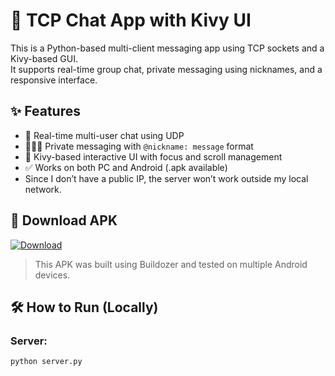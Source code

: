 # 📨 TCP Chat App with Kivy UI

This is a Python-based multi-client messaging app using TCP sockets and a Kivy-based GUI.  
It supports real-time group chat, private messaging using nicknames, and a responsive interface.

## ✨ Features

- 🔁 Real-time multi-user chat using UDP
- 🧑‍🤝‍🧑 Private messaging with `@nickname: message` format
- 💬 Kivy-based interactive UI with focus and scroll management
- ✅ Works on both PC and Android (.apk available)
- Since I don’t have a public IP, the server won’t work outside my local network.

## 📱 Download APK

[![Download](https://img.shields.io/badge/Download-APK-blue?style=for-the-badge&logo=android)](https://github.com/shahil020668/udp-chat-app/releases/download/release-1/chat.apk)

> This APK was built using Buildozer and tested on multiple Android devices.

## 🛠️ How to Run (Locally)

### Server:
```bash
python server.py
